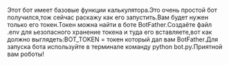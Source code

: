 Этот бот имеет базовые функции калькулятора.Это очень простой бот получился,тож сейчас раскажу как его запустить.Вам будет нужен только его токен.Токен можна найти в боте BotFather.Создаёте файл .env для ьезопасного хранение токена и туда его вставляете,вот как должно выглядеть:BOT_TOKEN = токен который дал вам BotFather.Для запуска бота используйте в терминале команду python bot.py.Приятной вам роботы!

